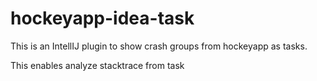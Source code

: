 # hockeyapp-idea-task
This is an IntellIJ plugin to show crash groups from hockeyapp as tasks.

This enables analyze stacktrace from task
